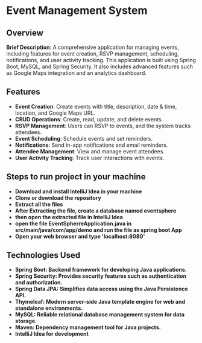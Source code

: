 # Event Management System

## Overview

**Brief Description**: A comprehensive application for managing events, including features for event creation, RSVP management, scheduling, notifications, and user activity tracking. This application is built using Spring Boot, MySQL, and Spring Security. It also includes advanced features such as Google Maps integration and an analytics dashboard.

## Features

- **Event Creation**: Create events with title, description, date & time, location, and Google Maps URL.
- **CRUD Operations**: Create, read, update, and delete events.
- **RSVP Management**: Users can RSVP to events, and the system tracks attendees.
- **Event Scheduling**: Schedule events and set reminders.
- **Notifications**: Send in-app notifications and email reminders.
- **Attendee Management**: View and manage event attendees.
- **User Activity Tracking**: Track user interactions with events.

## Steps to run project in your machine

- **Download and install IntelliJ Idea in your machine**
- **Clone or download the repository**
- **Extract all the files**
- **After Extracting the file, create a database named eventsphere**
- **then open the extracted file in IntelliJ Idea**
- **open the file EventSpherreApplication.java in src/main/java/com/app/demo and run the file as spring boot App**
- **Open your web browser and type 'localhost:8080'**

## Technologies Used

- **Spring Boot: Backend framework for developing Java applications.**
- **Spring Security: Provides security features such as authentication and authorization.**
- **Spring Data JPA: Simplifies data access using the Java Persistence API.**
- **Thymeleaf: Modern server-side Java template engine for web and standalone environments.**
- **MySQL: Reliable relational database management system for data storage.**
- **Maven: Dependency management tool for Java projects.**
- **IntelliJ Idea for development**
